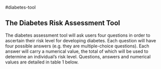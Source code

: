 #diabetes-tool

## The Diabetes Risk Assessment Tool
 The diabetes assessment tool will ask users four questions in order to ascertain their risk level for developing diabetes. Each question will have four possible answers (e.g. they are multiple-choice questions). Each answer will carry a numerical value, the total of which will be used to determine an individual’s risk level. Questions, answers and numerical values are detailed in table 1 below.
